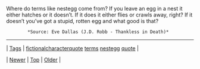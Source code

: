 <!--
title: Where do terms like nestegg come from? If you leave an egg in a nest it either hatches or it doesn&rsquo;t. If it does it either flies or crawls away, right? If it doesn&rsquo;t you&rsquo;ve got a stupid, rotten egg and what good is that?
date: 2020-06-28T15:27:00.182Z
tags: fictionalcharacterquote, terms, nestegg, quote
-->




Where do terms like nestegg come from? If you leave an egg in a nest it either hatches or it doesn&rsquo;t. If it does it either flies or crawls away, right? If it doesn&rsquo;t you&rsquo;ve got a stupid, rotten egg and what good is that?

            *Source: Eve Dallas (J.D. Robb - Thankless in Death)*

<!--BOTTOM-POST-NAVIGATION-->
---

| [Tags](tags.md) | [fictionalcharacterquote](tag-fictionalcharacterquote.md) [terms](tag-terms.md) [nestegg](tag-nestegg.md) [quote](tag-quote.md) |

| [Newer](64778141772.md) | [Top](index.md) | [Older](64779105396.md) |